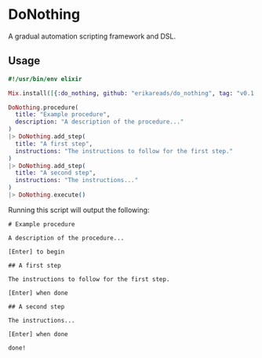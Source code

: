 # DoNothing

A gradual automation scripting framework and DSL.

## Usage

```elixir
#!/usr/bin/env elixir

Mix.install([{:do_nothing, github: "erikareads/do_nothing", tag: "v0.1.0"}])

DoNothing.procedure(
  title: "Example procedure", 
  description: "A description of the procedure..."
)
|> DoNothing.add_step(
  title: "A first step", 
  instructions: "The instructions to follow for the first step."
)
|> DoNothing.add_step(
  title: "A second step", 
  instructions: "The instructions..."
)
|> DoNothing.execute()
```

Running this script will output the following:

```
# Example procedure

A description of the procedure...

[Enter] to begin

## A first step

The instructions to follow for the first step.

[Enter] when done

## A second step

The instructions...

[Enter] when done

done!
```
